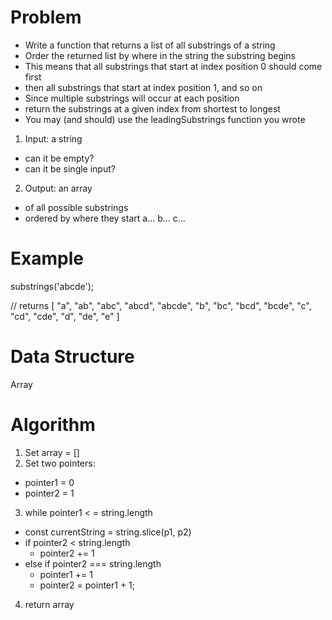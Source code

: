 # Problem

- Write a function that returns a list of all substrings of a string
- Order the returned list by where in the string the substring begins
- This means that all substrings that start at index position 0 should come first
- then all substrings that start at index position 1, and so on
- Since multiple substrings will occur at each position
- return the substrings at a given index from shortest to longest
- You may (and should) use the leadingSubstrings function you wrote

1. Input: a string 
  - can it be empty?
  - can it be single input?
2. Output: an array
  - of all possible substrings 
  - ordered by where they start a... b... c... 

# Example

substrings('abcde');

// returns
[ "a", "ab", "abc", "abcd", "abcde",
  "b", "bc", "bcd", "bcde",
  "c", "cd", "cde",
  "d", "de",
  "e" ]

# Data Structure

Array 

# Algorithm

1. Set array = [] 
2. Set two pointers:
  - pointer1 = 0
  - pointer2 = 1
3. while pointer1 < = string.length
  - const currentString = string.slice(p1, p2)
  - if pointer2 < string.length
    - pointer2 += 1
  - else if pointer2 === string.length 
    - pointer1 += 1
    - pointer2 = pointer1 + 1;
4. return array 
